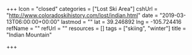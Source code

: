 +++
Icon = "closed"
categories = ["Lost Ski Area"]
cshUrl = "http://www.coloradoskihistory.com/lost/indian.html"
date = "2019-03-13T06:00:00+00:00"
lastmod = ""
lat = 39.246892
lng = -105.724416
refName = ""
refUrl = ""
resources = []
tags = ["skiing", "winter"]
title = "Indian Mountain"

+++
